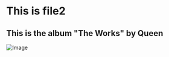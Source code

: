 # This is file2
This is the album "The Works" by Queen
---
![Image](https://upload.wikimedia.org/wikipedia/en/3/39/Queen_The_Works.png)

